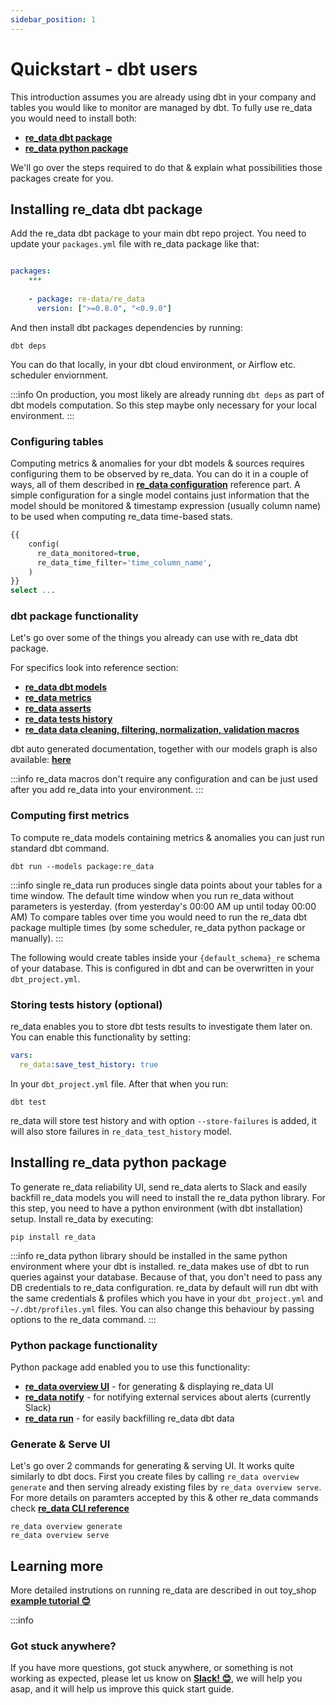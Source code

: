 ```yaml
---
sidebar_position: 1
---
```


# Quickstart - dbt users

This introduction assumes you are already using dbt in your company and tables you would like to monitor are managed by dbt.
To fully use re_data you would need to install both:
  -  **[re_data dbt package](#installing-re_data-dbt-package)**
  -  **[re_data python package](#installing-re_data-python-package)**

We'll go over the steps required to do that & explain what possibilities those packages create for you.

## Installing re_data dbt package

Add the re_data dbt package to your main dbt repo project.
You need to update your `packages.yml` file with re_data package like that:

```yml title="packages.yml"

packages:
    ***
    
    - package: re-data/re_data
      version: [">=0.8.0", "<0.9.0"]

```

And then install dbt packages dependencies by running:

```
dbt deps
```

You can do that locally, in your dbt cloud environment, or Airflow etc. scheduler enviornment.

:::info
On production, you most likely are already running `dbt deps` as part of dbt models computation. So this step maybe only necessary for your local environment.
:::

### Configuring tables

Computing metrics & anomalies for your dbt models & sources requires configuring them to be observed by re_data. You can do it in a couple of ways, all of them described in **[re_data configuration](/docs/reference/config)** reference part. A simple configuration for a single model contains just information that the model should be monitored & timestamp expression (usually column name) to be used when computing re_data time-based stats.

```sql title="<model_name>.sql"
{{
    config(
      re_data_monitored=true,
      re_data_time_filter='time_column_name',
    )
}}
select ...
```

### dbt package functionality

Let's go over some of the things you already can use with re_data dbt package.

For specifics look into reference section:
 - **[re_data dbt models](/docs/reference/models)**
 - **[re_data metrics](/docs/reference/metrics/overview_metric)**
 - **[re_data asserts](/docs/reference/tests/asserts)**
 - **[re_data tests history](/docs/reference/tests/history)**
 - **[re_data data cleaning, filtering, normalization, validation macros](/docs/reference/macros/data_cleaning)**

dbt auto generated documentation, together with our models graph is also available: **[here](https://re-data.github.io/dbt-re-data/#!/model/model.re_data.re_data_monitored)**

:::info
re_data macros don't require any configuration and can be just used after you add re_data into your environment.
:::

### Computing first metrics

To compute re_data models containing metrics & anomalies you can just run standard dbt command.

```
dbt run --models package:re_data
```
:::info
single re_data run produces single data points about your tables for a time window. The default time window when you run re_data without parameters is yesterday. (from yesterday's 00:00 AM up until today 00:00 AM) To compare tables over time you would need to run the re_data dbt package multiple times (by some scheduler, re_data python package or manually).
:::

The following would create tables inside your `{default_schema}_re` schema of your database. This is configured in dbt and can be overwritten in your `dbt_project.yml`.

### Storing tests history (optional)

re_data enables you to store dbt tests results to investigate them later on. You can enable this functionality by setting:
```yml dbt_project.yml
vars:
  re_data:save_test_history: true
```

In your `dbt_project.yml` file. After that when you run:

```
dbt test
```

re_data will store test history and with option `--store-failures` is added, it will also store failures in `re_data_test_history` model.

## Installing re_data python package

To generate re_data reliability UI, send re_data alerts to Slack and easily backfill re_data models you will need to install the re_data python library. For this step, you need to have a python environment (with dbt installation) setup. Install re_data by executing:

```
pip install re_data
```

:::info
re_data python library should be installed in the same python environment where your dbt is installed. re_data makes use of dbt to run queries against your database. Because of that, you don't need to pass any DB credentials to re_data configuration. re_data by default will run dbt with the same credentials & profiles which you have in your `dbt_project.yml` and `~/.dbt/profiles.yml` files. You can also change this behaviour by passing options to the re_data command.
:::

### Python package functionality

Python package add enabled you to use this functionality:
 - **[re_data overview UI](/docs/reference/cli/overview)** - for generating & displaying re_data UI
 - **[re_data notify](/docs/reference/cli/notify)** - for notifying external services about alerts (currently Slack)
 - **[re_data run](/docs/reference/cli/run)** - for easily backfilling re_data dbt data

### Generate & Serve UI

Let's go over 2 commands for generating & serving UI. It works quite similarly to dbt docs. First you create files by calling `re_data overview generate` and then serving already existing files by `re_data overview serve`. For more details on paramters accepted by this & other re_data commands check **[re_data CLI reference](/docs/reference/cli/overview)**

```
re_data overview generate
re_data overview serve
```

## Learning more

More detailed instrutions on running re_data are described in out toy_shop **[example tutorial 😊](/docs/getting_started/toy_shop/toy_shop_data)** 

:::info
### Got stuck anywhere?
If you have more questions, got stuck anywhere, or something is not working as expected, please let us know on **[Slack! 😊](https://www.getre.io/slack)**, we will help you asap, and it will help us improve this quick start guide.